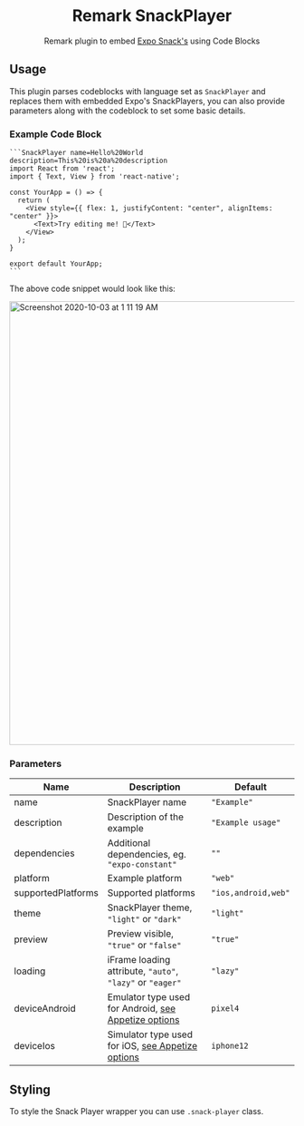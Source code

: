 <h1 align="center">Remark SnackPlayer</h1>

<p align="center">Remark plugin to embed <a href="https://snack.expo.dev/">Expo Snack's</a> using Code Blocks</p>

## Usage

This plugin parses codeblocks with language set as `SnackPlayer` and replaces them with embedded Expo's SnackPlayers, you can also provide parameters along with the codeblock to set some basic details.

### Example Code Block

````
```SnackPlayer name=Hello%20World description=This%20is%20a%20description
import React from 'react';
import { Text, View } from 'react-native';

const YourApp = () => {
  return (
    <View style={{ flex: 1, justifyContent: "center", alignItems: "center" }}>
      <Text>Try editing me! 🎉</Text>
    </View>
  );
}

export default YourApp;
```
````

The above code snippet would look like this:

<img width="783" alt="Screenshot 2020-10-03 at 1 11 19 AM" src="https://user-images.githubusercontent.com/11258286/94963203-67de3500-0515-11eb-974a-a2289c0bfdc8.png">

### Parameters

| Name               | Description                                                                                                     | Default             |
| ------------------ | --------------------------------------------------------------------------------------------------------------- | ------------------- |
| name               | SnackPlayer name                                                                                                | `"Example"`         |
| description        | Description of the example                                                                                      | `"Example usage"`   |
| dependencies       | Additional dependencies, eg. `"expo-constant"`                                                                  | `""`                |
| platform           | Example platform                                                                                                | `"web"`             |
| supportedPlatforms | Supported platforms                                                                                             | `"ios,android,web"` |
| theme              | SnackPlayer theme, `"light"` or `"dark"`                                                                        | `"light"`           |
| preview            | Preview visible, `"true"` or `"false"`                                                                          | `"true"`            |
| loading            | iFrame loading attribute, `"auto"`, `"lazy"` or `"eager"`                                                       | `"lazy"`            |
| deviceAndroid      | Emulator type used for Android, [see Appetize options](https://docs.appetize.io/core-features/playback-options) | `pixel4`            |
| deviceIos          | Simulator type used for iOS, [see Appetize options](https://docs.appetize.io/core-features/playback-options)    | `iphone12`          |

## Styling

To style the Snack Player wrapper you can use `.snack-player` class.
